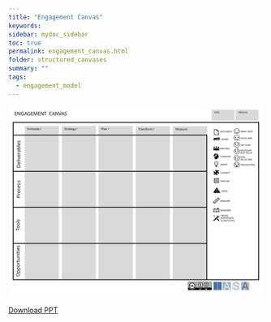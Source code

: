 ```yaml
---
title: "Engagement Canvas"
keywords: 
sidebar: mydoc_sidebar
toc: true
permalink: engagement_canvas.html
folder: structured_canvases
summary: ""
tags: 
  - engagement_model
---
```




![image001](media/engagement_canvas.svg)
 
[Download PPT](media/ppt/engagement_canvas.pptx)